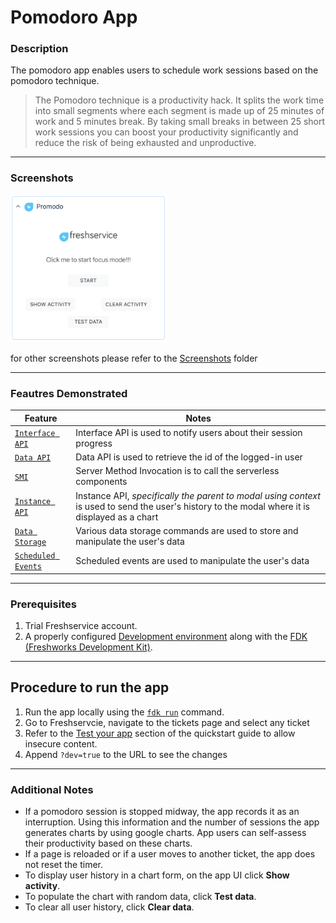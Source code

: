 # Pomodoro App

### Description

The pomodoro app enables users to schedule work sessions based on the pomodoro technique.

> The Pomodoro technique is a productivity hack. It splits the work time into small segments where each segment is made up of 25 minutes of work and 5 minutes break. By taking small breaks in between 25 short work sessions you can boost your productivity significantly and reduce the risk of being exhausted and unproductive.

* * *

### Screenshots

<img src="./Screenshots/App Face.png" width="250">  

for other screenshots please refer to the [Screenshots](./Screenshots/) folder

* * *

### Feautres Demonstrated

| Feature | Notes |
| --- | --- |
| [`Interface API`](https://developer.freshservice.com/docs/interface/) | Interface API is used to notify users about their session progress|
| [`Data API`](https://developer.freshservice.com/docs/data-api/) | Data API is used to retrieve the id of the logged-in user |
| [`SMI`](https://developer.freshservice.com/docs/server-method-invocation/) | Server Method Invocation is to call the serverless components|
| [`Instance API`](https://developer.freshservice.com/docs/instance-api/#parenttomodal) | Instance API, _specifically the parent to modal using context_ is used to send the user's history to the modal where it is displayed as a chart|
| [`Data Storage`](https://developer.freshservice.com/docs/data-storage/) | Various data storage commands are used to store and manipulate the user's data |
| [`Scheduled Events`](https://developer.freshservice.com/docs/scheduled-events/) | Scheduled events are used to manipulate the user's data |

* * *

### Prerequisites

1. Trial Freshservice account.
2. A properly configured [Development environment](https://developer.freshservice.com/docs/quick-start/) along with the [FDK (Freshworks Development Kit)](https://developer.freshservice.com/docs/freshworks-cli/).

* * *

## Procedure to run the app

1. Run the app locally using the [`fdk run`](https://developers.freshservice.com/docs/freshworks-cli/#_run) command.
2. Go to Freshservcie, navigate to the tickets page and select any ticket
3. Refer to the [Test your app](https://developer.freshservice.com/docs/quick-start/) section of the quickstart guide to allow insecure content.
4. Append `?dev=true` to the URL to see the changes

* * *

### Additional Notes

* If a pomodoro session is stopped midway, the app records it as an interruption. Using this information and the number of sessions the app generates charts by using google charts. App users can self-assess their productivity based on these charts.
* If a page is reloaded or if a user moves to another ticket, the app does not reset the timer.
* To display user history in a chart form, on the app UI click **Show activity**.
* To populate the chart with random data, click **Test data**.
* To clear all user history, click **Clear data**.
